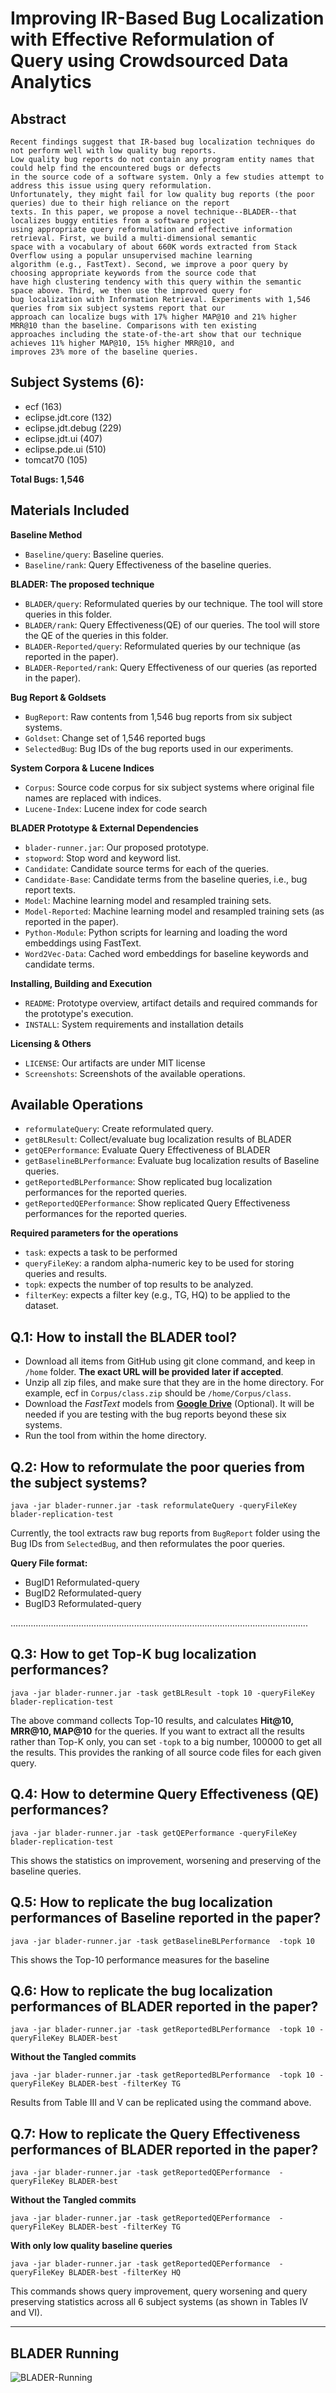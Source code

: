 
# Improving IR-Based Bug Localization with Effective Reformulation of Query using Crowdsourced Data Analytics


Abstract
------------------------------------------------------
```
Recent findings suggest that IR-based bug localization techniques do not perform well with low quality bug reports. 
Low quality bug reports do not contain any program entity names that could help find the encountered bugs or defects 
in the source code of a software system. Only a few studies attempt to address this issue using query reformulation. 
Unfortunately, they might fail for low quality bug reports (the poor queries) due to their high reliance on the report 
texts. In this paper, we propose a novel technique--BLADER--that localizes buggy entities from a software project 
using appropriate query reformulation and effective information retrieval. First, we build a multi-dimensional semantic 
space with a vocabulary of about 660K words extracted from Stack Overflow using a popular unsupervised machine learning 
algorithm (e.g., FastText). Second, we improve a poor query by choosing appropriate keywords from the source code that 
have high clustering tendency with this query within the semantic space above. Third, we then use the improved query for 
bug localization with Information Retrieval. Experiments with 1,546 queries from six subject systems report that our 
approach can localize bugs with 17% higher MAP@10 and 21% higher MRR@10 than the baseline. Comparisons with ten existing 
approaches including the state-of-the-art show that our technique achieves 11% higher MAP@10, 15% higher MRR@10, and 
improves 23% more of the baseline queries.
```

Subject Systems (6):
-------------------------------------------------------
- ecf (163)
- eclipse.jdt.core (132)
- eclipse.jdt.debug (229)
- eclipse.jdt.ui (407)
- eclipse.pde.ui (510)
- tomcat70 (105)

**Total Bugs: 1,546**

Materials Included
-------------------------------------------------------
**Baseline Method**

- ```Baseline/query```: Baseline queries.
- ```Baseline/rank```: Query Effectiveness of the baseline queries.


**BLADER: The proposed technique**

- ```BLADER/query```: Reformulated queries by our technique. The tool will store queries in this folder.
- ```BLADER/rank```: Query Effectiveness(QE) of our queries. The tool will store the QE of the queries in this folder.
- ```BLADER-Reported/query```: Reformulated queries by our technique (as reported in the paper).
- ```BLADER-Reported/rank```: Query Effectiveness of our queries (as reported in the paper).


**Bug Report & Goldsets**

- ```BugReport```: Raw contents from 1,546 bug reports from six subject systems.
- ```Goldset```: Change set of 1,546 reported bugs
- ```SelectedBug```: Bug IDs of the bug reports used in our experiments.


**System Corpora & Lucene Indices**

- ```Corpus```: Source code corpus for six subject systems where original file names are replaced with indices.
- ```Lucene-Index```: Lucene index for code search

**BLADER Prototype & External Dependencies**

- ```blader-runner.jar```: Our proposed prototype.
- ```stopword```: Stop word and keyword list.
- ```Candidate```: Candidate source terms for each of the queries. 
- ```Candidate-Base```: Candidate terms from the baseline queries, i.e., bug report texts.
- ```Model```: Machine learning model and resampled training sets.
- ```Model-Reported```: Machine learning model and resampled training sets (as reported in the paper).
- ```Python-Module```: Python scripts for learning and loading the word embeddings using FastText.
- ```Word2Vec-Data```: Cached word embeddings for baseline keywords and candidate terms.

**Installing, Building and Execution**

- ```README```: Prototype overview, artifact details and required commands for the prototype's execution.
- ```INSTALL```: System requirements and installation details

**Licensing & Others**

- ```LICENSE```: Our artifacts are under MIT license
- ```Screenshots```: Screenshots of the available operations.

Available Operations
------------------------------------------------------------

- ```reformulateQuery```: Create reformulated query.
- ```getBLResult```: Collect/evaluate bug localization results of BLADER
- ```getQEPerformance```: Evaluate Query Effectiveness of BLADER
- ```getBaselineBLPerformance```: Evaluate bug localization results of Baseline queries.
- ```getReportedBLPerformance```: Show replicated bug localization performances for the reported queries.
- ```getReportedQEPerformance```: Show replicated Query Effectiveness performances for the reported queries.

**Required parameters for the operations**

- ```task```: expects a task to be performed
- ```queryFileKey```: a random alpha-numeric key to be used for storing queries and results.
- ```topk```: expects the number of top results to be analyzed.
- ```filterKey```: expects a filter key (e.g., TG, HQ) to be applied to the dataset.


Q.1: How to install the BLADER tool?
------------------------------------------------------

- Download all items from GitHub using git clone command, and keep in ```/home``` folder. **The exact URL will be provided later if accepted**.
- Unzip all zip files, and make sure that they are in the home directory. For example, ecf in ```Corpus/class.zip``` should be ```/home/Corpus/class```.
- Download the *FastText* models from [**Google Drive**](https://goo.gl/unZG9K) (Optional). It will be needed if you are testing with the bug reports beyond these six systems.
- Run the tool from within the home directory.


Q.2: How to reformulate the poor queries from the subject systems?
------------------------------------------------------
```
java -jar blader-runner.jar -task reformulateQuery -queryFileKey blader-replication-test
```

Currently, the tool extracts raw bug reports from ```BugReport``` folder using the Bug IDs from ```SelectedBug```, and then reformulates the poor queries.

**Query File format:**

- BugID1	Reformulated-query
- BugID2	Reformulated-query
- BugID3	Reformulated-query

......................................................................................................................

Q.3: How to get Top-K bug localization performances?
----------------------------------------------------------------
```
java -jar blader-runner.jar -task getBLResult -topk 10 -queryFileKey blader-replication-test
```

The above command collects Top-10 results, and calculates **Hit@10, MRR@10, MAP@10** for the queries. 
If you want to extract all the results rather than Top-K only, you can set ```-topk``` to a big number, 100000 to get all the results. 
This provides the ranking of all source code files for each given query.


Q.4: How to determine Query Effectiveness (QE) performances?
-----------------------------------------------------------------
```
java -jar blader-runner.jar -task getQEPerformance -queryFileKey blader-replication-test
```
This shows the statistics on improvement, worsening and preserving of the baseline queries.


Q.5: How to replicate the bug localization performances of Baseline reported in the paper?
--------------------------------------------------------------------------------------------
```
java -jar blader-runner.jar -task getBaselineBLPerformance  -topk 10 
```
This shows the Top-10 performance measures for the baseline

Q.6: How to replicate the bug localization performances of BLADER reported in the paper?
-------------------------------------------------------------------------------------
```
java -jar blader-runner.jar -task getReportedBLPerformance  -topk 10 -queryFileKey BLADER-best
```
**Without the Tangled commits**
```
java -jar blader-runner.jar -task getReportedBLPerformance  -topk 10 -queryFileKey BLADER-best -filterKey TG
```
Results from Table III and V can be replicated using the command above.

Q.7: How to replicate the Query Effectiveness performances of BLADER reported in the paper?
-------------------------------------------------------------------------------------
```
java -jar blader-runner.jar -task getReportedQEPerformance  -queryFileKey BLADER-best
```
**Without the Tangled commits**
```
java -jar blader-runner.jar -task getReportedQEPerformance  -queryFileKey BLADER-best -filterKey TG
```
**With only low quality baseline queries**
```
java -jar blader-runner.jar -task getReportedQEPerformance  -queryFileKey BLADER-best -filterKey HQ
```
This commands shows query improvement, query worsening and query preserving statistics across all 6 subject systems (as shown in Tables IV and VI).


-------------------------------------------------------------------------------------

BLADER Running
---------------------------------------------------------------
![BLADER-Running](https://goo.gl/hhmVhu)